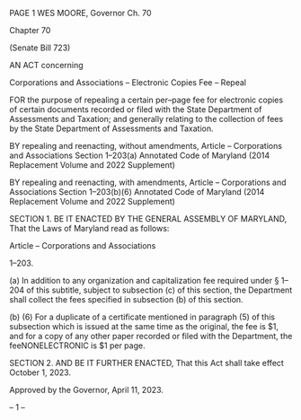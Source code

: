 PAGE 1
WES MOORE, Governor Ch. 70

Chapter 70

(Senate Bill 723)

AN ACT concerning

Corporations and Associations – Electronic Copies Fee – Repeal

FOR the purpose of repealing a certain per–page fee for electronic copies of certain
documents recorded or filed with the State Department of Assessments and
Taxation; and generally relating to the collection of fees by the State Department of
Assessments and Taxation.

BY repealing and reenacting, without amendments,
Article – Corporations and Associations
Section 1–203(a)
Annotated Code of Maryland
(2014 Replacement Volume and 2022 Supplement)

BY repealing and reenacting, with amendments,
Article – Corporations and Associations
Section 1–203(b)(6)
Annotated Code of Maryland
(2014 Replacement Volume and 2022 Supplement)

SECTION 1. BE IT ENACTED BY THE GENERAL ASSEMBLY OF MARYLAND,
That the Laws of Maryland read as follows:

Article – Corporations and Associations

1–203.

(a) In addition to any organization and capitalization fee required under § 1–204
of this subtitle, subject to subsection (c) of this section, the Department shall collect the fees
specified in subsection (b) of this section.

(b) (6) For a duplicate of a certificate mentioned in paragraph (5) of this
subsection which is issued at the same time as the original, the fee is $1, and for a
copy of any other paper recorded or filed with the Department, the feeNONELECTRONIC
is $1 per page.

SECTION 2. AND BE IT FURTHER ENACTED, That this Act shall take effect
October 1, 2023.

Approved by the Governor, April 11, 2023.

– 1 –